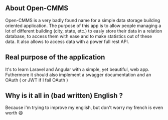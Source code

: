 ## About Open-CMMS

Open-CMMS is a very badly found name for a simple data storage building oriented application. 
The purpose of this app is to allow people managing a lot of different building (city, state, etc.) to easly store their data in a relation database, to access them with ease and to make statistics out of these data. It also allows to access data with a power full rest API.

## Real purpose of the application

It's to learn Laravel and Angular with a simple, yet beautiful, web app. Futhermore it should also implement a swagger documentation and an OAuth ( or JWT if I fail OAuth )

## Why is it all in (bad written) English ?

Because i'm trying to improve my english, but don't worry my french is even worth :smile:
